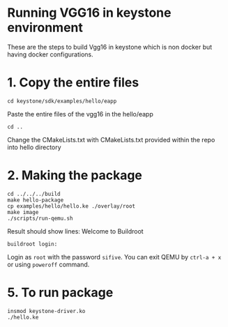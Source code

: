 # Running VGG16 in keystone environment
These are the steps to build Vgg16 in keystone which is non docker but having docker configurations.
# 1. Copy the entire files
```
cd keystone/sdk/examples/hello/eapp
```
Paste the entire files of the vgg16 in the hello/eapp
```
cd ..
```
Change the CMakeLists.txt with CMakeLists.txt provided within the repo into hello directory 
# 2. Making the package
```
cd ../../../build
make hello-package
cp examples/hello/hello.ke ./overlay/root
make image
./scripts/run-qemu.sh
```
Result should show lines:
Welcome to Buildroot
```
buildroot login:
```
Login as `root` with the password `sifive`.
You can exit QEMU by `ctrl-a + x` or using `poweroff` command.
# 5. To run package
```
insmod keystone-driver.ko
./hello.ke
```
